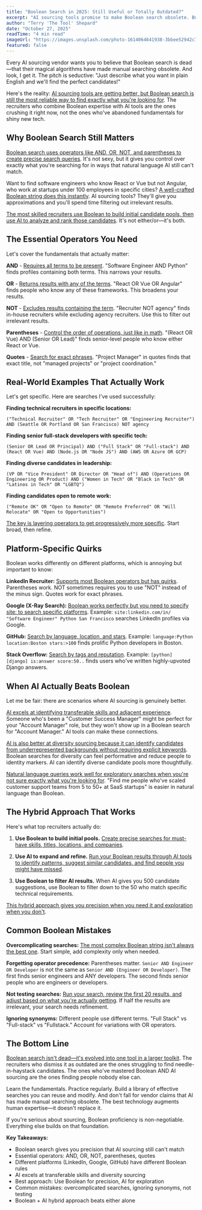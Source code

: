 ```yaml
---
title: "Boolean Search in 2025: Still Useful or Totally Outdated?"
excerpt: "AI sourcing tools promise to make Boolean search obsolete. But the recruiters finding the best candidates are still using these techniques. Here's why."
author: "Terry 'The Tool' Shepard"
date: "October 27, 2025"
readTime: "4 min read"
imageUrl: "https://images.unsplash.com/photo-1614064641938-3bbee52942c7?w=800&q=80"
featured: false
---
```


Every AI sourcing vendor wants you to believe that Boolean search is dead—that their magical algorithms have made manual searching obsolete. And look, I get it. The pitch is seductive: "Just describe what you want in plain English and we'll find the perfect candidates!"

Here's the reality: [AI sourcing tools are getting better, but Boolean search is still the most reliable way to find exactly what you're looking for](https://www.linkedin.com/business/talent/blog/talent-acquisition/boolean-search-techniques-recruiters). The recruiters who combine Boolean expertise with AI tools are the ones crushing it right now, not the ones who've abandoned fundamentals for shiny new tech.

## Why Boolean Search Still Matters

[Boolean search uses operators like AND, OR, NOT, and parentheses to create precise search queries](https://www.boolean-search.com/basics/). It's not sexy, but it gives you control over exactly what you're searching for in ways that natural language AI still can't match.

Want to find software engineers who know React or Vue but not Angular, who work at startups under 100 employees in specific cities? [A well-crafted Boolean string does this instantly](https://recruitingdaily.com/boolean-search-strings-for-recruiters/). AI sourcing tools? They'll give you approximations and you'll spend time filtering out irrelevant results.

[The most skilled recruiters use Boolean to build initial candidate pools, then use AI to analyze and rank those candidates](https://www.ere.net/boolean-search-vs-ai-sourcing-2025/). It's not either/or—it's both.

## The Essential Operators You Need

Let's cover the fundamentals that actually matter:

**AND** - [Requires all terms to be present](https://www.linkedin.com/help/recruiter/answer/a414750). "Software Engineer AND Python" finds profiles containing both terms. This narrows your results.

**OR** - [Returns results with any of the terms](https://www.linkedin.com/help/recruiter/answer/a414750). "React OR Vue OR Angular" finds people who know any of these frameworks. This broadens your results.

**NOT** - [Excludes results containing the term](https://www.linkedin.com/help/recruiter/answer/a414750). "Recruiter NOT agency" finds in-house recruiters while excluding agency recruiters. Use this to filter out irrelevant results.

**Parentheses** - [Control the order of operations, just like in math](https://booleanstrings.com/all-about-parentheses/). "(React OR Vue) AND (Senior OR Lead)" finds senior-level people who know either React or Vue.

**Quotes** - [Search for exact phrases](https://www.linkedin.com/help/recruiter/answer/a414750). "Project Manager" in quotes finds that exact title, not "managed projects" or "project coordination."

## Real-World Examples That Actually Work

Let's get specific. Here are searches I've used successfully:

**Finding technical recruiters in specific locations:**
```
("Technical Recruiter" OR "Tech Recruiter" OR "Engineering Recruiter") AND (Seattle OR Portland OR San Francisco) NOT agency
```

**Finding senior full-stack developers with specific tech:**
```
(Senior OR Lead OR Principal) AND ("Full Stack" OR "Full-stack") AND (React OR Vue) AND (Node.js OR "Node JS") AND (AWS OR Azure OR GCP)
```

**Finding diverse candidates in leadership:**
```
(VP OR "Vice President" OR Director OR "Head of") AND (Operations OR Engineering OR Product) AND ("Women in Tech" OR "Black in Tech" OR "Latinos in Tech" OR "LGBTQ")
```

**Finding candidates open to remote work:**
```
("Remote OK" OR "Open to Remote" OR "Remote Preferred" OR "Will Relocate" OR "Open to Opportunities")
```

[The key is layering operators to get progressively more specific](https://www.sourcecon.com/boolean-search-guide-for-recruiters/). Start broad, then refine.

## Platform-Specific Quirks

Boolean works differently on different platforms, which is annoying but important to know:

**LinkedIn Recruiter:** [Supports most Boolean operators but has quirks](https://www.linkedin.com/help/recruiter/answer/a414750). Parentheses work. NOT sometimes requires you to use "NOT" instead of the minus sign. Quotes work for exact phrases.

**Google (X-Ray Search):** [Boolean works perfectly but you need to specify site: to search specific platforms](https://www.thesocialtalent.com/blog/recruitment/how-to-use-google-x-ray-search-for-recruiting/). Example: `site:linkedin.com/in/ "Software Engineer" Python San Francisco` searches LinkedIn profiles via Google.

**GitHub:** [Search by language, location, and stars](https://docs.github.com/en/search-github/getting-started-with-searching-on-github/about-searching-on-github). Example: `language:Python location:Boston stars:>100` finds prolific Python developers in Boston.

**Stack Overflow:** [Search by tags and reputation](https://stackoverflow.com/help/searching). Example: `[python] [django] is:answer score:50..` finds users who've written highly-upvoted Django answers.

## When AI Actually Beats Boolean

Let me be fair: there are scenarios where AI sourcing is genuinely better.

[AI excels at identifying transferable skills and adjacent experience](https://www.hirevue.com/blog/hiring/ai-sourcing-vs-boolean-search). Someone who's been a "Customer Success Manager" might be perfect for your "Account Manager" role, but they won't show up in a Boolean search for "Account Manager." AI tools can make these connections.

[AI is also better at diversity sourcing because it can identify candidates from underrepresented backgrounds without requiring explicit keywords](https://www.entelo.com/diversity-sourcing). Boolean searches for diversity can feel performative and reduce people to identity markers. AI can identify diverse candidate pools more thoughtfully.

[Natural language queries work well for exploratory searches when you're not sure exactly what you're looking for](https://www.seekout.com/blog/boolean-vs-ai-search/). "Find me people who've scaled customer support teams from 5 to 50+ at SaaS startups" is easier in natural language than Boolean.

## The Hybrid Approach That Works

Here's what top recruiters actually do:

1. **Use Boolean to build initial pools.** [Create precise searches for must-have skills, titles, locations, and companies](https://www.ere.net/boolean-search-strategies-2025/).

2. **Use AI to expand and refine.** [Run your Boolean results through AI tools to identify patterns, suggest similar candidates, and find people you might have missed](https://www.linkedin.com/business/talent/blog/talent-strategy/combining-ai-and-boolean-search).

3. **Use Boolean to filter AI results.** When AI gives you 500 candidate suggestions, use Boolean to filter down to the 50 who match specific technical requirements.

[This hybrid approach gives you precision when you need it and exploration when you don't](https://recruitingdaily.com/combining-boolean-and-ai-recruiting-2025/).

## Common Boolean Mistakes

**Overcomplicating searches:** [The most complex Boolean string isn't always the best one](https://booleanstrings.com/common-boolean-mistakes/). Start simple, add complexity only when needed.

**Forgetting operator precedence:** Parentheses matter. `Senior AND Engineer OR Developer` is not the same as `Senior AND (Engineer OR Developer)`. The first finds senior engineers and ANY developers. The second finds senior people who are engineers or developers.

**Not testing searches:** [Run your search, review the first 20 results, and adjust based on what you're actually getting](https://www.sourcecon.com/testing-boolean-searches/). If half the results are irrelevant, your search needs refinement.

**Ignoring synonyms:** Different people use different terms. "Full Stack" vs "Full-stack" vs "Fullstack." Account for variations with OR operators.

## The Bottom Line

[Boolean search isn't dead—it's evolved into one tool in a larger toolkit](https://www.linkedin.com/business/talent/blog/talent-acquisition/boolean-search-techniques-recruiters). The recruiters who dismiss it as outdated are the ones struggling to find needle-in-haystack candidates. The ones who've mastered Boolean AND AI sourcing are the ones finding people nobody else can.

Learn the fundamentals. Practice regularly. Build a library of effective searches you can reuse and modify. And don't fall for vendor claims that AI has made manual searching obsolete. The best technology augments human expertise—it doesn't replace it.

If you're serious about sourcing, Boolean proficiency is non-negotiable. Everything else builds on that foundation.

**Key Takeaways:**

- Boolean search gives you precision that AI sourcing still can't match
- Essential operators: AND, OR, NOT, parentheses, quotes
- Different platforms (LinkedIn, Google, GitHub) have different Boolean rules
- AI excels at transferable skills and diversity sourcing
- Best approach: Use Boolean for precision, AI for exploration
- Common mistakes: overcomplicated searches, ignoring synonyms, not testing
- Boolean + AI hybrid approach beats either alone
